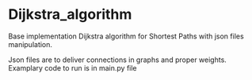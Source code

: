 # Dijkstra_algorithm
Base implementation Dijkstra algorithm for Shortest Paths with json files manipulation.

Json files are to deliver connections in graphs and proper weights. Examplary code to run is in main.py file
